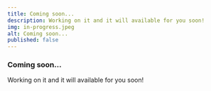 ```yaml
---
title: Coming soon...
description: Working on it and it will available for you soon!
img: in-progress.jpeg
alt: Coming soon...
published: false
---
```


<h3 class="title is-4">Coming soon...</h3>

Working on it and it will available for you soon!


